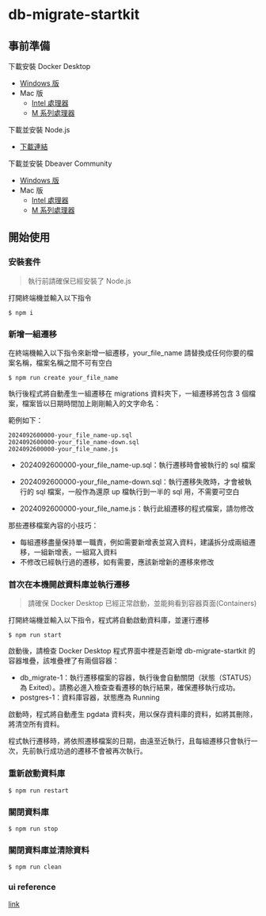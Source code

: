 # db-migrate-startkit

## 事前準備

下載安裝 Docker Desktop

- [Windows 版](https://desktop.docker.com/win/main/amd64/Docker%20Desktop%20Installer.exe?utm_source=docker&utm_medium=webreferral&utm_campaign=dd-smartbutton&utm_location=module&_gl=1*1x0tato*_gcl_au*NDk4NzQwNjM1LjE3MjczMzQ0NDY.*_ga*MTkxMzI2NzM5NC4xNjU5OTM4NTcy*_ga_XJWPQMJYHQ*MTcyNzMzMzcxNy4xNTYuMS4xNzI3MzM0NDY4LjM3LjAuMA..)
- Mac 版
  - [Intel 處理器](https://desktop.docker.com/mac/main/amd64/Docker.dmg?utm_source=docker&utm_medium=webreferral&utm_campaign=dd-smartbutton&utm_location=module&_gl=1*sjadaf*_gcl_au*NDk4NzQwNjM1LjE3MjczMzQ0NDY.*_ga*MTkxMzI2NzM5NC4xNjU5OTM4NTcy*_ga_XJWPQMJYHQ*MTcyNzMzMzcxNy4xNTYuMS4xNzI3MzM0NDY4LjM3LjAuMA..)
  - [M 系列處理器](https://desktop.docker.com/mac/main/arm64/Docker.dmg?utm_source=docker&utm_medium=webreferral&utm_campaign=dd-smartbutton&utm_location=module&_gl=1*sjadaf*_gcl_au*NDk4NzQwNjM1LjE3MjczMzQ0NDY.*_ga*MTkxMzI2NzM5NC4xNjU5OTM4NTcy*_ga_XJWPQMJYHQ*MTcyNzMzMzcxNy4xNTYuMS4xNzI3MzM0NDY4LjM3LjAuMA..)

下載並安裝 Node.js

- [下載連結](https://nodejs.org/zh-tw)

下載並安裝 Dbeaver Community

- [Windows 版](https://dbeaver.io/files/dbeaver-ce-latest-x86_64-setup.exe)
- Mac 版
  - [Intel 處理器](https://dbeaver.io/files/dbeaver-ce-latest-macos-x86_64.dmg)
  - [M 系列處理器](https://dbeaver.io/files/dbeaver-ce-latest-macos-aarch64.dmg)

## 開始使用

### 安裝套件

> 執行前請確保已經安裝了 Node.js

打開終端機並輸入以下指令

```
$ npm i
```

### 新增一組遷移

在終端機輸入以下指令來新增一組遷移，your_file_name 請替換成任何你要的檔案名稱，檔案名稱之間不可有空白

```
$ npm run create your_file_name
```

執行後程式將自動產生一組遷移在 migrations 資料夾下，一組遷移將包含 3 個檔案，檔案皆以日期時間加上剛剛輸入的文字命名：

範例如下：

```
2024092600000-your_file_name-up.sql
2024092600000-your_file_name-down.sql
2024092600000-your_file_name.js
```

- 2024092600000-your_file_name-up.sql：執行遷移時會被執行的 sql 檔案

- 2024092600000-your_file_name-down.sql：執行遷移失敗時，才會被執行的 sql 檔案，一般作為還原 up 檔執行到一半的 sql 用，不需要可空白

- 2024092600000-your_file_name.js：執行此組遷移的程式檔案，請勿修改

那些遷移檔案內容的小技巧：

- 每組遷移盡量保持單一職責，例如需要新增表並寫入資料，建議拆分成兩組遷移，一組新增表，一組寫入資料
- 不修改已經執行過的遷移，如有需要，應該新增新的遷移來修改

### 首次在本機開啟資料庫並執行遷移

> 請確保 Docker Desktop 已經正常啟動，並能夠看到容器頁面(Containers)

打開終端機並輸入以下指令，程式將自動啟動資料庫，並運行遷移

```
$ npm run start
```

啟動後，請檢查 Docker Desktop 程式界面中裡是否新增 db-migrate-startkit 的容器堆疊，該堆疊裡了有兩個容器：

- db_migrate-1：執行遷移檔案的容器，執行後會自動關閉（狀態（STATUS）為 Exited）。請務必進入檢查查看遷移的執行結果，確保遷移執行成功。
- postgres-1：資料庫容器，狀態應為 Running

啟動時，程式將自動產生 pgdata 資料夾，用以保存資料庫的資料，如將其刪除，將清空所有資料。

程式執行遷移時，將依照遷移檔案的日期，由遠至近執行，且每組遷移只會執行一次，先前執行成功過的遷移不會被再次執行。

### 重新啟動資料庫

```
$ npm run restart
```

### 關閉資料庫

```
$ npm run stop
```

### 關閉資料庫並清除資料

```
$ npm run clean
```

### ui reference

[link](https://miro.com/app/board/uXjVLbiDml0=/?share_link_id=404709829822)

